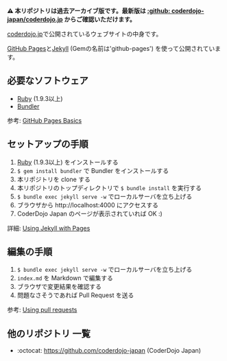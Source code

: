 **:warning: 本リポジトリは過去アーカイブ版です。最新版は [:github: coderdojo-japan/coderdojo.jp](https://github.com/coderdojo-japan/coderdojo.jp) からご確認いただけます。**

[coderdojo.jp](http://coderdojo.jp/)で公開されているウェブサイトの中身です。

[GitHub Pages](https://pages.github.com/)と[Jekyll](http://jekyllrb.com/) (Gemの名前は'github-pages') を使って公開されています。

## 必要なソフトウェア

- [Ruby](https://www.ruby-lang.org/) (1.9.3以上)
- [Bundler](http://bundler.io/)

参考: [GitHub Pages Basics](https://help.github.com/categories/github-pages-basics/)

## セットアップの手順

1. [Ruby](https://www.ruby-lang.org/) (1.9.3以上) をインストールする
2. `$ gem install bundler` で Bundler をインストールする
3. 本リポジトリを clone する
4. 本リポジトリのトップディレクトリで `$ bundle install` を実行する
5. `$ bundle exec jekyll serve -w` でローカルサーバを立ち上げる
6. ブラウザから http://localhost:4000 にアクセスする
7. CoderDojo Japan のページが表示されていれば OK :)

詳細: [Using Jekyll with Pages](https://help.github.com/articles/using-jekyll-with-pages/)

## 編集の手順

1. `$ bundle exec jekyll serve -w` でローカルサーバを立ち上げる
2. `index.md` を Markdown で編集する
3. ブラウザで変更結果を確認する
4. 問題なさそうであれば Pull Request を送る

参考: [Using pull requests](https://help.github.com/articles/using-pull-requests/)


## 他のリポジトリ 一覧

- :octocat: https://github.com/coderdojo-japan (CoderDojo Japan)
